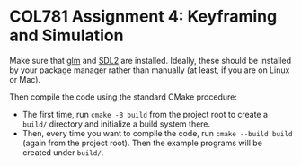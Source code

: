 # COL781 Assignment 4: Keyframing and Simulation

Make sure that [glm](https://github.com/g-truc/glm) and [SDL2](https://www.libsdl.org/) are installed. Ideally, these should be installed by your package manager rather than manually (at least, if you are on Linux or Mac).

Then compile the code using the standard CMake procedure:

- The first time, run `cmake -B build` from the project root to create a `build/` directory and initialize a build system there.
- Then, every time you want to compile the code, run `cmake --build build` (again from the project root). Then the example programs will be created under `build/`.
